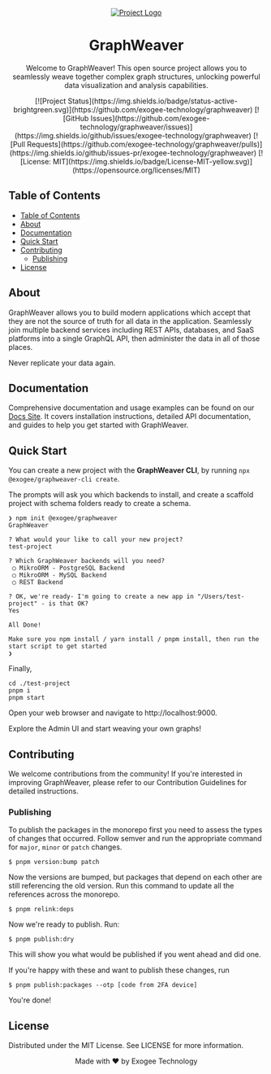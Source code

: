 <!-- PROJECT LOGO -->
<p align="center">
  <a href="https://github.com/exogee-technology/graphweaver">
    <img src="https://docs.graphweaver.com/_next/image?url=https%3A%2F%2Fassets.super.so%2F34623db9-2df1-4511-9266-443aac2d1de3%2Fimages%2F2da1f00d-6bca-4881-8a8c-a3b589f8a191%2FScreenshot_2023-05-11_at_4.12.28_pm.png&w=1920&q=80" alt="Project Logo">
  </a>
</p>

<!-- PROJECT TITLE -->
<h1 align="center">GraphWeaver</h1>

<!-- PROJECT DESCRIPTION -->
<p align="center">
  Welcome to GraphWeaver! This open source project allows you to seamlessly weave together complex graph structures, unlocking powerful data visualization and analysis capabilities.
</p>

<!-- PROJECT STATUS -->
<p align="center">
  [![Project Status](https://img.shields.io/badge/status-active-brightgreen.svg)](https://github.com/exogee-technology/graphweaver)
  [![GitHub Issues](https://github.com/exogee-technology/graphweaver/issues)](https://img.shields.io/github/issues/exogee-technology/graphweaver)
  [![Pull Requests](https://github.com/exogee-technology/graphweaver/pulls)](https://img.shields.io/github/issues-pr/exogee-technology/graphweaver)
  [![License: MIT](https://img.shields.io/badge/License-MIT-yellow.svg)](https://opensource.org/licenses/MIT)
</p>

<!-- TABLE OF CONTENTS -->

## Table of Contents

- [Table of Contents](#table-of-contents)
- [About](#about)
- [Documentation](#documentation)
- [Quick Start](#quick-start)
- [Contributing](#contributing)
  - [Publishing](#publishing)
- [License](#license)

<!-- ABOUT -->

## About

GraphWeaver allows you to build modern applications which accept that they are not the source of truth for all data in the application. Seamlessly join multiple backend services including REST APIs, databases, and SaaS platforms into a single GraphQL API, then administer the data in all of those places.

Never replicate your data again.

<!-- DOCUMENTATION -->

## Documentation

Comprehensive documentation and usage examples can be found on our [Docs Site](https://docs.graphweaver.com). It covers installation instructions, detailed API documentation, and guides to help you get started with GraphWeaver.

<!-- QUICK START -->

## Quick Start

You can create a new project with the **GraphWeaver CLI**, by running `npx @exogee/graphweaver-cli create`.

The prompts will ask you which backends to install, and create a scaffold project with schema folders ready to create a schema.

```
❯ npm init @exogee/graphweaver
GraphWeaver

? What would your like to call your new project?
test-project

? Which GraphWeaver backends will you need?
 ◯ MikroORM - PostgreSQL Backend
 ◯ MikroORM - MySQL Backend
 ◯ REST Backend

? OK, we're ready- I'm going to create a new app in "/Users/test-project" - is that OK?
Yes

All Done!

Make sure you npm install / yarn install / pnpm install, then run the start script to get started
❯
```

Finally,

```
cd ./test-project
pnpm i
pnpm start
```

Open your web browser and navigate to http://localhost:9000.

Explore the Admin UI and start weaving your own graphs!

<!-- CONTRIBUTING -->

## Contributing

We welcome contributions from the community! If you're interested in improving GraphWeaver, please refer to our Contribution Guidelines for detailed instructions.

### Publishing

To publish the packages in the monorepo first you need to assess the types of changes that occurred. Follow semver and run
the appropriate command for `major`, `minor` or `patch` changes.

```console
$ pnpm version:bump patch
```

Now the versions are bumped, but packages that depend on each other are still referencing the old version. Run this command
to update all the references across the monorepo.

```console
$ pnpm relink:deps
```

Now we're ready to publish. Run:

```console
$ pnpm publish:dry
```

This will show you what would be published if you went ahead and did one.

If you're happy with these and want to publish these changes, run

```console
$ pnpm publish:packages --otp [code from 2FA device]
```

You're done!

<!-- LICENSE -->

## License

Distributed under the MIT License. See LICENSE for more information.

<!-- FOOTER -->
<p align="center">
  Made with ❤️ by Exogee Technology
</p>
